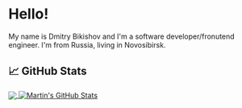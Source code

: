 
# Hello!

My name is Dmitry Bikishov and I'm a software developer/fronutend engineer. I'm from Russia, living in Novosibirsk.




## &#x1f4c8; GitHub Stats

<a href="https://github.com/isbik/isbik">
  <img align="center" src="https://github-readme-stats.vercel.app/api/top-langs/?username=isbik&title_color=ffffff&text_color=c9cacc&icon_color=2bbc8a&bg_color=1d1f21&langs_count=5" />
</a>

<a href="https://github.com/isbik/isbik">
  <img align="center" src="https://github-readme-stats.vercel.app/api?username=isbik&show_icons=true&line_height=27&count_private=true&title_color=ffffff&text_color=c9cacc&icon_color=2bbc8a&bg_color=1d1f21" alt="Martin's GitHub Stats" />
</a>
